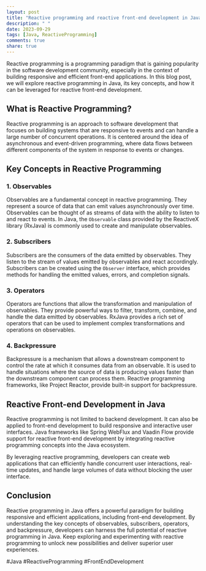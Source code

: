 ```yaml
---
layout: post
title: "Reactive programming and reactive front-end development in Java"
description: " "
date: 2023-09-29
tags: [Java, ReactiveProgramming]
comments: true
share: true
---
```


Reactive programming is a programming paradigm that is gaining popularity in the software development community, especially in the context of building responsive and efficient front-end applications. In this blog post, we will explore reactive programming in Java, its key concepts, and how it can be leveraged for reactive front-end development.

## What is Reactive Programming?

Reactive programming is an approach to software development that focuses on building systems that are responsive to events and can handle a large number of concurrent operations. It is centered around the idea of asynchronous and event-driven programming, where data flows between different components of the system in response to events or changes.

## Key Concepts in Reactive Programming

### 1. Observables

Observables are a fundamental concept in reactive programming. They represent a source of data that can emit values asynchronously over time. Observables can be thought of as streams of data with the ability to listen to and react to events. In Java, the `Observable` class provided by the ReactiveX library (RxJava) is commonly used to create and manipulate observables.

### 2. Subscribers

Subscribers are the consumers of the data emitted by observables. They listen to the stream of values emitted by observables and react accordingly. Subscribers can be created using the `Observer` interface, which provides methods for handling the emitted values, errors, and completion signals.

### 3. Operators

Operators are functions that allow the transformation and manipulation of observables. They provide powerful ways to filter, transform, combine, and handle the data emitted by observables. RxJava provides a rich set of operators that can be used to implement complex transformations and operations on observables.

### 4. Backpressure

Backpressure is a mechanism that allows a downstream component to control the rate at which it consumes data from an observable. It is used to handle situations where the source of data is producing values faster than the downstream component can process them. Reactive programming frameworks, like Project Reactor, provide built-in support for backpressure.

## Reactive Front-end Development in Java

Reactive programming is not limited to backend development. It can also be applied to front-end development to build responsive and interactive user interfaces. Java frameworks like Spring WebFlux and Vaadin Flow provide support for reactive front-end development by integrating reactive programming concepts into the Java ecosystem.

By leveraging reactive programming, developers can create web applications that can efficiently handle concurrent user interactions, real-time updates, and handle large volumes of data without blocking the user interface.

## Conclusion

Reactive programming in Java offers a powerful paradigm for building responsive and efficient applications, including front-end development. By understanding the key concepts of observables, subscribers, operators, and backpressure, developers can harness the full potential of reactive programming in Java. Keep exploring and experimenting with reactive programming to unlock new possibilities and deliver superior user experiences.

#Java #ReactiveProgramming #FrontEndDevelopment